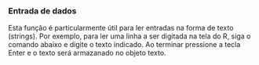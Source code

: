 ### Entrada de dados

Esta função é particularmente útil para ler entradas na forma de texto (strings). Por exemplo, para ler uma linha a ser digitada na tela do R, siga o comando abaixo e digite o texto indicado. Ao terminar pressione a tecla Enter e o texto será armazanado no objeto texto.
